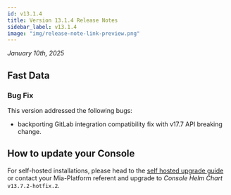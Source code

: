 ```yaml
---
id: v13.1.4
title: Version 13.1.4 Release Notes
sidebar_label: v13.1.4
image: "img/release-note-link-preview.png"
---
```


_January 10th, 2025_

## Fast Data

### Bug Fix

This version addressed the following bugs:

* backporting GitLab integration compatibility fix with v17.7 API breaking change.

## How to update your Console

For self-hosted installations, please head to the [self hosted upgrade guide](/infrastructure/self-hosted/installation-chart/100_how-to-upgrade.md) or contact your Mia-Platform referent and upgrade to _Console Helm Chart_ `v13.7.2-hotfix.2`.
